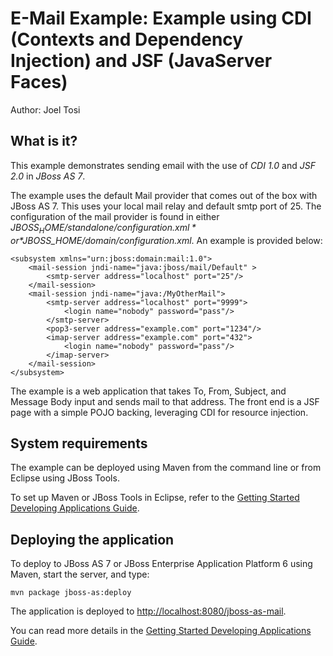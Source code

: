 E-Mail Example: Example using CDI (Contexts and Dependency Injection) and JSF (JavaServer Faces)
================================================================================================
Author: Joel Tosi

What is it?
-----------

This example demonstrates sending email with the use of *CDI 1.0* and *JSF 2.0* in *JBoss AS 7*.

The example uses the default Mail provider that comes out of the box with JBoss AS 7.  This uses your local mail relay and default smtp port of 25.
The configuration of the mail provider is found in either *$JBOSS_HOME/standalone/configuration.xml* or *$JBOSS_HOME/domain/configuration.xml*. An example is provided below:

    <subsystem xmlns="urn:jboss:domain:mail:1.0">
        <mail-session jndi-name="java:jboss/mail/Default" >
            <smtp-server address="localhost" port="25"/>
        </mail-session>
        <mail-session jndi-name="java:/MyOtherMail">
            <smtp-server address="localhost" port="9999">
                <login name="nobody" password="pass"/>
            </smtp-server>
            <pop3-server address="example.com" port="1234"/>
            <imap-server address="example.com" port="432">
                <login name="nobody" password="pass"/>
            </imap-server>
        </mail-session>
    </subsystem>

The example is a web application that takes To, From, Subject, and Message Body input and sends mail to that address.  The front end is a JSF page with a simple 
POJO backing, leveraging CDI for resource injection.

System requirements
-------------------

The example can be deployed using Maven from the command line or from Eclipse using
JBoss Tools.

To set up Maven or JBoss Tools in Eclipse, refer to the <a href="https://docs.jboss.org/author/display/AS71/Getting+Started+Developing+Applications+Guide" title="Getting Started Developing Applications Guide">Getting Started Developing Applications Guide</a>.

Deploying the application
-------------------------

To deploy to JBoss AS 7 or JBoss Enterprise Application Platform 6 using Maven, start the server, and type:

    mvn package jboss-as:deploy

The application is deployed to <http://localhost:8080/jboss-as-mail>. 

You can read more details in the 
<a href="https://docs.jboss.org/author/display/AS71/Getting+Started+Developing+Applications+Guide" title="Getting Started Developing Applications Guide">Getting Started Developing Applications Guide</a>.
